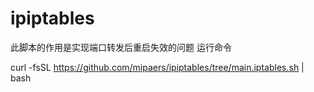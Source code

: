 # ipiptables
此脚本的作用是实现端口转发后重启失效的问题
运行命令

curl -fsSL https://github.com/mipaers/ipiptables/tree/main.iptables.sh | bash

